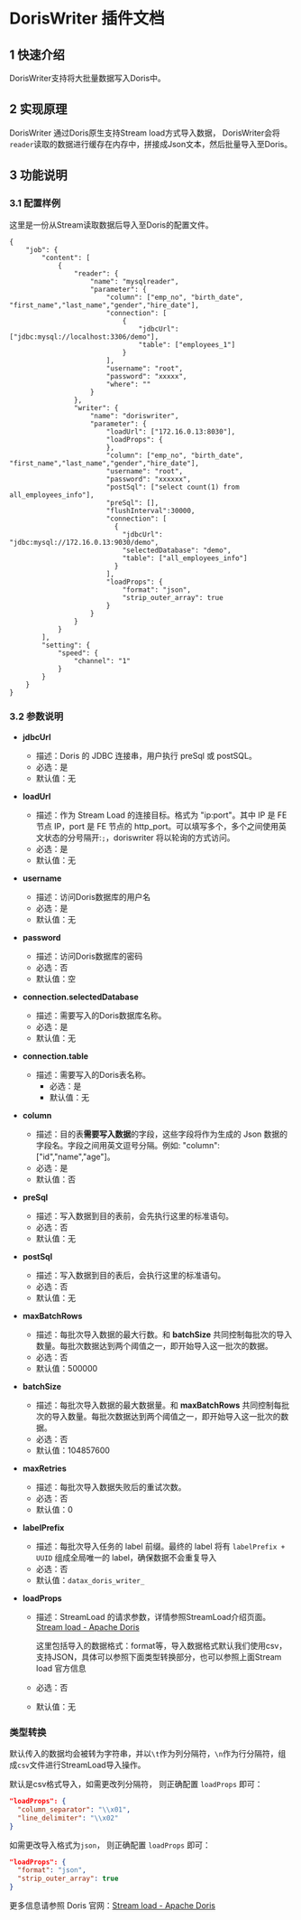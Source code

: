 # DorisWriter 插件文档

## 1 快速介绍
DorisWriter支持将大批量数据写入Doris中。

## 2 实现原理
DorisWriter 通过Doris原生支持Stream load方式导入数据， DorisWriter会将`reader`读取的数据进行缓存在内存中，拼接成Json文本，然后批量导入至Doris。

## 3 功能说明

### 3.1 配置样例

这里是一份从Stream读取数据后导入至Doris的配置文件。

```
{
    "job": {
        "content": [
            {
                "reader": {
                    "name": "mysqlreader",
                    "parameter": {
                        "column": ["emp_no", "birth_date", "first_name","last_name","gender","hire_date"],
                        "connection": [
                            {
                                "jdbcUrl": ["jdbc:mysql://localhost:3306/demo"],
                                "table": ["employees_1"]
                            }
                        ],
                        "username": "root",
                        "password": "xxxxx",
                        "where": ""
                    }
                },
                "writer": {
                    "name": "doriswriter",
                    "parameter": {
                        "loadUrl": ["172.16.0.13:8030"],
                        "loadProps": {
                        },
                        "column": ["emp_no", "birth_date", "first_name","last_name","gender","hire_date"],
                        "username": "root",
                        "password": "xxxxxx",
                        "postSql": ["select count(1) from all_employees_info"],
                        "preSql": [],
                        "flushInterval":30000,
                        "connection": [
                          {
                            "jdbcUrl": "jdbc:mysql://172.16.0.13:9030/demo",
                            "selectedDatabase": "demo",
                            "table": ["all_employees_info"]
                          }
                        ],
                        "loadProps": {
                            "format": "json",
                            "strip_outer_array": true
                        }
                    }
                }
            }
        ],
        "setting": {
            "speed": {
                "channel": "1"
            }
        }
    }
}
```

### 3.2 参数说明

* **jdbcUrl**

  - 描述：Doris 的 JDBC 连接串，用户执行 preSql 或 postSQL。
  - 必选：是
  - 默认值：无

* **loadUrl**

  - 描述：作为 Stream Load 的连接目标。格式为 "ip:port"。其中 IP 是 FE 节点 IP，port 是 FE 节点的 http_port。可以填写多个，多个之间使用英文状态的分号隔开:`;`，doriswriter 将以轮询的方式访问。
  - 必选：是
  - 默认值：无

* **username**

  - 描述：访问Doris数据库的用户名
  - 必选：是
  - 默认值：无

* **password**

  - 描述：访问Doris数据库的密码
  - 必选：否
  - 默认值：空

* **connection.selectedDatabase**
  - 描述：需要写入的Doris数据库名称。
  - 必选：是
  - 默认值：无

* **connection.table**
  - 描述：需要写入的Doris表名称。
    - 必选：是
    - 默认值：无

* **column**

  - 描述：目的表**需要写入数据**的字段，这些字段将作为生成的 Json 数据的字段名。字段之间用英文逗号分隔。例如: "column": ["id","name","age"]。
  - 必选：是
  - 默认值：否

* **preSql**

  - 描述：写入数据到目的表前，会先执行这里的标准语句。
  - 必选：否
  - 默认值：无

* **postSql**

  - 描述：写入数据到目的表后，会执行这里的标准语句。
  - 必选：否
  - 默认值：无


* **maxBatchRows**

  - 描述：每批次导入数据的最大行数。和 **batchSize** 共同控制每批次的导入数量。每批次数据达到两个阈值之一，即开始导入这一批次的数据。
  - 必选：否
  - 默认值：500000

* **batchSize**

  - 描述：每批次导入数据的最大数据量。和 **maxBatchRows** 共同控制每批次的导入数量。每批次数据达到两个阈值之一，即开始导入这一批次的数据。
  - 必选：否
  - 默认值：104857600

* **maxRetries**

  - 描述：每批次导入数据失败后的重试次数。
  - 必选：否
  - 默认值：0

* **labelPrefix**

  - 描述：每批次导入任务的 label 前缀。最终的 label 将有 `labelPrefix + UUID` 组成全局唯一的 label，确保数据不会重复导入
  - 必选：否
  - 默认值：`datax_doris_writer_`

* **loadProps**

  - 描述：StreamLoad 的请求参数，详情参照StreamLoad介绍页面。[Stream load - Apache Doris](https://doris.apache.org/zh-CN/docs/data-operate/import/import-way/stream-load-manual)

    这里包括导入的数据格式：format等，导入数据格式默认我们使用csv，支持JSON，具体可以参照下面类型转换部分，也可以参照上面Stream load 官方信息

  - 必选：否

  - 默认值：无

### 类型转换

默认传入的数据均会被转为字符串，并以`\t`作为列分隔符，`\n`作为行分隔符，组成`csv`文件进行StreamLoad导入操作。

默认是csv格式导入，如需更改列分隔符， 则正确配置 `loadProps` 即可：

```json
"loadProps": {
  "column_separator": "\\x01",
  "line_delimiter": "\\x02"
}
```

如需更改导入格式为`json`， 则正确配置 `loadProps` 即可：
```json
"loadProps": {
  "format": "json",
  "strip_outer_array": true
}
```

更多信息请参照 Doris 官网：[Stream load - Apache Doris](https://doris.apache.org/zh-CN/docs/data-operate/import/import-way/stream-load-manual)
